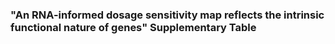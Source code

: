 ### "An RNA-informed dosage sensitivity map reflects the intrinsic functional nature of genes" Supplementary Table
